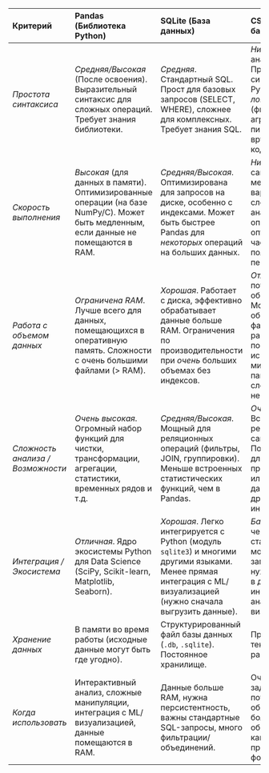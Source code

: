 | Критерий                     | Pandas (Библиотека Python)                                  | SQLite (База данных)                                     | CSV (Файл + базовый Python)                               |
| :--------------------------- | :---------------------------------------------------------- | :------------------------------------------------------- | :-------------------------------------------------------- |
| *Простота синтаксиса*      | *Средняя/Высокая* (После освоения). Выразительный синтаксис для сложных операций. Требует знания библиотеки. | *Средняя*. Стандартный SQL. Прост для базовых запросов (SELECT, WHERE), сложнее для комплексных. Требует знания SQL. | *Низкая* (для анализа). Простой синтаксис Python, но *логика* анализа (фильтрация, агрегация) пишется вручную, много кода. |
| *Скорость выполнения*      | *Высокая* (для данных в памяти). Оптимизированные операции (на базе NumPy/C). Может быть медленным, если данные не помещаются в RAM. | *Средняя/Высокая*. Оптимизирована для запросов на диске, особенно с индексами. Может быть быстрее Pandas для *некоторых* операций на больших данных. | *Низкая*. Обычно самый медленный вариант для сложного анализа, т.к. операции не оптимизированы, часто требует полного перебора файла. |
| *Работа с объемом данных* | *Ограничена RAM*. Лучше всего для данных, помещающихся в оперативную память. Сложности с очень большими файлами (> RAM). | *Хорошая*. Работает с диска, эффективно обрабатывает данные больше RAM. Ограничения по производительности при *очень* больших объемах без индексов. | *Отличная* (для потоковой обработки). Может обрабатывать файлы любого размера построчно, используя минимум памяти. Но сложный анализ неэффективен. |
| *Сложность анализа / Возможности* | *Очень высокая*. Огромный набор функций для чистки, трансформации, агрегации, статистики, временных рядов и т.д. | *Средняя/Высокая*. Мощный для реляционных операций (фильтры, JOIN, группировки). Меньше встроенных статистических функций, чем в Pandas. | *Очень низкая*. Все нужно реализовывать самостоятельно. Подходит только для самых простых задач или как источник данных для других инструментов. |
| *Интеграция / Экосистема* | *Отличная*. Ядро экосистемы Python для Data Science (SciPy, Scikit-learn, Matplotlib, Seaborn). | *Хорошая*. Легко интегрируется с Python (модуль `sqlite3`) и многими другими языками. Менее прямая интеграция с ML/визуализацией (нужно сначала выгрузить данные). | *Базовая*. Только через стандартные модули чтения/записи. Данные нужно загружать в другие инструменты для анализа/визуализации. |
| *Хранение данных*          | В памяти во время работы (исходные данные могут быть где угодно). | Структурированный файл базы данных (`.db`, `.sqlite`). Постоянное хранилище. | Простой текстовый файл с разделителями. |
| *Когда использовать*       | Интерактивный анализ, сложные манипуляции, интеграция с ML/визуализацией, данные помещаются в RAM. | Данные больше RAM, нужна персистентность, важны стандартные SQL-запросы, много фильтрации/объединений. | Очень простые задачи, потоковая обработка очень больших файлов, обмен данными, как промежуточный формат. |
